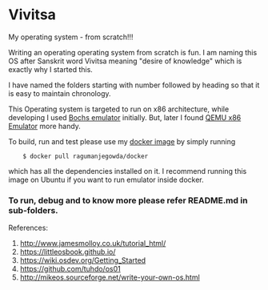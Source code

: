 
# Vivitsa
  My operating system - from scratch!!!

Writing an operating operating system from scratch is fun. I am naming this OS after Sanskrit word Vivitsa meaning "desire of knowledge" which is exactly why I started this.


I have named the folders starting with number followed by heading so that it is
easy to maintain chronology.

This Operating system is targeted to run on x86 architecture, while developing I used [Bochs emulator](https://en.wikipedia.org/wiki/Bochs) initially. But, later I found [QEMU x86 Emulator](https://en.wikipedia.org/wiki/QEMU) more handy.

To build, run and test please use my
[docker image](https://github.com/ragu-manjegowda/ragu-docker) by simply running

```shell
	$ docker pull ragumanjegowda/docker
```
which has all the dependencies installed on it. I recommend running this image
on Ubuntu if you want to run emulator inside docker.

### To run, debug and to know more please refer README.md in sub-folders.

References:
1. http://www.jamesmolloy.co.uk/tutorial_html/
2. https://littleosbook.github.io/
3. https://wiki.osdev.org/Getting_Started
4. https://github.com/tuhdo/os01
5. http://mikeos.sourceforge.net/write-your-own-os.html
